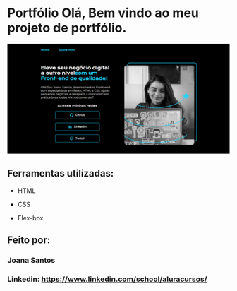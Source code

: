 

# Portfólio Olá, Bem vindo ao meu projeto de portfólio.

![image](https://github.com/vitorpalheta/portfolio/blob/main/readme-image.png)

## Ferramentas utilizadas:

* HTML

* CSS

* Flex-box

## Feito por:

### Joana Santos

### Linkedin: https://www.linkedin.com/school/aluracursos/



